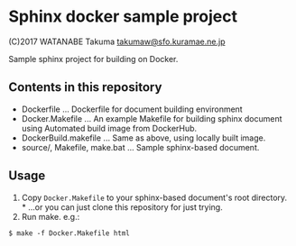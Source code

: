 # Sphinx docker sample project

(C)2017 WATANABE Takuma takumaw@sfo.kuramae.ne.jp

Sample sphinx project for building on Docker.

## Contents in this repository

  - Dockerfile ... Dockerfile for document building environment
  - Docker.Makefile ... An example Makefile for building sphinx document using Automated build image from DockerHub.
  - DockerBuild.makefile ... Same as above, using locally built image.
  - source/, Makefile, make.bat ... Sample sphinx-based document.

## Usage

  1. Copy `Docker.Makefile` to your sphinx-based document's root directory.
    * ...or you can just clone this repository for just trying.
  2. Run make. e.g.:

```
$ make -f Docker.Makefile html
```
